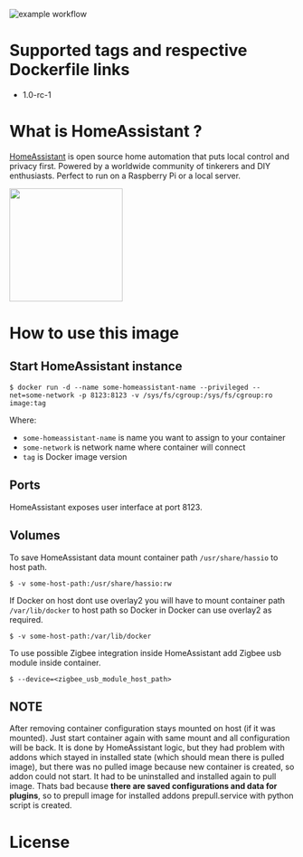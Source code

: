 ![example workflow](https://github.com/dalmatialab/homeassistant/actions/workflows/main.yml/badge.svg)

# Supported tags and respective Dockerfile links

 - 1.0-rc-1

# What is HomeAssistant ? 

[HomeAssistant](https://www.home-assistant.io/) is open source home automation that puts local control and privacy first. Powered by a worldwide community of tinkerers and DIY enthusiasts. Perfect to run on a Raspberry Pi or a local server.

<img src="https://github.com/dalmatialab/homeassistant/blob/0004fe9c1cc2949fe8220efb3e749d70e7f89e96/logo.png?raw=true" width="200" height="200">

# How to use this image

## Start HomeAssistant instance

    $ docker run -d --name some-homeassistant-name --privileged --net=some-network -p 8123:8123 -v /sys/fs/cgroup:/sys/fs/cgroup:ro image:tag

Where:

 - `some-homeassistant-name` is name you want to assign to your container
 - `some-network` is network name where container will connect
 - `tag` is Docker image version

## Ports

HomeAssistant exposes user interface at port 8123.

## Volumes

To save HomeAssistant data mount container path `/usr/share/hassio` to host path.  

    $ -v some-host-path:/usr/share/hassio:rw

If Docker on host dont use overlay2 you will have to mount container path `/var/lib/docker` to host path so Docker in Docker can use overlay2 as required.  

    $ -v some-host-path:/var/lib/docker

To use possible Zigbee integration inside HomeAssistant add Zigbee usb module inside container.

    $ --device=<zigbee_usb_module_host_path>

## NOTE

After removing container configuration stays mounted on host (if it was mounted). Just start container again with same mount and all configuration will be back.  It is done by HomeAssistant logic, but they had problem with addons which stayed in installed state (which should mean there is pulled image), but there was no   pulled image because new container is created, so addon could not start. It had to be uninstalled and installed again to pull image. Thats bad because **there are saved configurations and data for plugins**, so to prepull image for installed addons prepull.service with python script is created.  


# License

